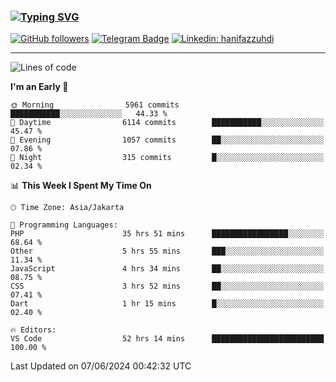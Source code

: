 ### [![Typing SVG](https://readme-typing-svg.herokuapp.com?font=lato&size=22&lines=Hi+There+👋)](https://git.io/typing-svg) 

[![GitHub followers](https://img.shields.io/github/followers/hanifazzuhdi?label=Follow&style=social)](https://github.com/hanifazzuhdi/?tab=follow) 
[![Telegram Badge](https://img.shields.io/badge/-hanif0198-blue?style=social&logo=telegram&link=https://www.t.me/hanif0198/)](https://www.t.me/hanif0198/) 
[![Linkedin: hanifazzuhdi](https://img.shields.io/badge/-hanifazzuhdi-blue?style=flat-square&logo=Linkedin&logoColor=white&link=https://www.linkedin.com/in/hanif-az-zuhdi-69688019b/)](https://www.linkedin.com/in/hanif-az-zuhdi-69688019b/) 

<hr/>

<!--START_SECTION:waka-->
![Lines of code](https://img.shields.io/badge/From%20Hello%20World%20I%27ve%20Written-56.6%20million%20lines%20of%20code-blue)

**I'm an Early 🐤** 

```text
🌞 Morning                5961 commits        ███████████░░░░░░░░░░░░░░   44.33 % 
🌆 Daytime                6114 commits        ███████████░░░░░░░░░░░░░░   45.47 % 
🌃 Evening                1057 commits        ██░░░░░░░░░░░░░░░░░░░░░░░   07.86 % 
🌙 Night                  315 commits         █░░░░░░░░░░░░░░░░░░░░░░░░   02.34 % 
```


📊 **This Week I Spent My Time On** 

```text
🕑︎ Time Zone: Asia/Jakarta

💬 Programming Languages: 
PHP                      35 hrs 51 mins      █████████████████░░░░░░░░   68.64 % 
Other                    5 hrs 55 mins       ███░░░░░░░░░░░░░░░░░░░░░░   11.34 % 
JavaScript               4 hrs 34 mins       ██░░░░░░░░░░░░░░░░░░░░░░░   08.75 % 
CSS                      3 hrs 52 mins       ██░░░░░░░░░░░░░░░░░░░░░░░   07.41 % 
Dart                     1 hr 15 mins        █░░░░░░░░░░░░░░░░░░░░░░░░   02.40 % 

🔥 Editors: 
VS Code                  52 hrs 14 mins      █████████████████████████   100.00 % 
```


 Last Updated on 07/06/2024 00:42:32 UTC
<!--END_SECTION:waka-->
